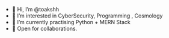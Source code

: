 - 👋 Hi, I’m @toakshh
- 👀 I’m interested in CyberSecurity, Programming , Cosmology
- 🌱 I’m currently practising Python + MERN Stack
- 💞️ Open for collaborations.

